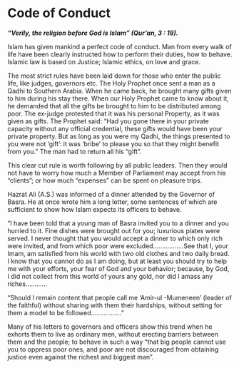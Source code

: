 Code of Conduct
===============

***“Verily, the religion before God is Islam” (Qur’an, 3 : 19).***

Islam has given mankind a perfect code of conduct. Man from every walk
of life have been clearly instructed how to perform their duties, how to
behave. Islamic law is based on Justice; Islamic ethics, on love and
grace.

The most strict rules have been laid down for those who enter the public
life, like judges, governors etc. The Holy Prophet once sent a man as a
Qadhi to Southern Arabia. When he came back, he brought many gifts given
to him during his stay there. When our Holy Prophet came to know about
it, he demanded that all the gifts be brought to him to be distributed
among poor. The ex-judge protested that it was his personal Property, as
it was given as gifts. The Prophet said: “Had you gone there in your
private capacity without any official credential, these gifts would have
been your private property. But as long as you were my Qadhi, the things
presented to you were not ‘gift’: it was ‘bribe’ to please you so that
they might benefit from you.” The man had to return all his “gift”.

This clear cut rule is worth following by all public leaders. Then they
would not have to worry how much a Member of Parliament may accept from
his “clients”; or how much “expenses” can be spent on pleasure trips.

Hazrat Ali (A.S.) was informed of a dinner attended by the Governor of
Basra. He at once wrote him a long letter, some sentences of which are
sufficient to show how Islam expects its officers to behave.

“I have been told that a young man of Basra invited you to a dinner and
you hurried to it. Fine dishes were brought out for you; luxurious
plates were served. I never thought that you would accept a dinner to
which only rich were invited, and from which poor were
excluded……………..See that I, your Imam, am satisfied from his world with
two old clothes and two daily bread. I know that you cannot do as I am
doing, but at least you should try to help me with your efforts, your
fear of God and your behavior; because, by God, I did not collect from
this world of yours any gold, nor did I amass any riches…………

“Should I remain content that people call me ‘Amir-ul -Mumeneen’ (leader
of the faithful) without sharing with them their hardships, without
setting for them a model to be followed……………..”

Many of his letters to governors and officers show this trend when he
exhorts them to live as ordinary men, without erecting barriers between
them and the people; to behave in such a way “that big people cannot use
you to oppress poor ones, and poor are not discouraged from obtaining
justice even against the richest and biggest man”.


